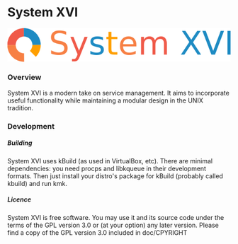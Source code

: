 # System XVI

![System XVI Logo](doc/logotype.png)

### Overview
System XVI is a modern take on service management.
It aims to incorporate useful functionality while maintaining a modular 
design in the UNIX tradition.

### Development

##### Building
System XVI uses kBuild (as used in VirtualBox, etc).
There are minimal dependencies: you need procps and libkqueue in their 
development formats. 
Then just install your distro's package for kBuild (probably called 
kbuild) and run kmk.

##### Licence
System XVI is free software. You may use it and its source code under the 
terms of the GPL version 3.0 or (at your option) any later version.
Please find a copy of the GPL version 3.0 included in doc/CPYRIGHT
